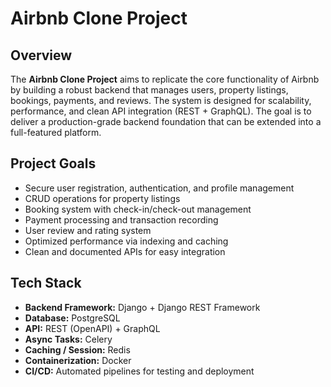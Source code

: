 # Airbnb Clone Project

## Overview

The **Airbnb Clone Project** aims to replicate the core functionality of Airbnb by building a robust backend that manages users, property listings, bookings, payments, and reviews. The system is designed for scalability, performance, and clean API integration (REST + GraphQL). The goal is to deliver a production-grade backend foundation that can be extended into a full-featured platform.

## Project Goals

- Secure user registration, authentication, and profile management  
- CRUD operations for property listings  
- Booking system with check-in/check-out management  
- Payment processing and transaction recording  
- User review and rating system  
- Optimized performance via indexing and caching  
- Clean and documented APIs for easy integration

## Tech Stack

- **Backend Framework:** Django + Django REST Framework  
- **Database:** PostgreSQL  
- **API:** REST (OpenAPI) + GraphQL  
- **Async Tasks:** Celery  
- **Caching / Session:** Redis  
- **Containerization:** Docker  
- **CI/CD:** Automated pipelines for testing and deployment
